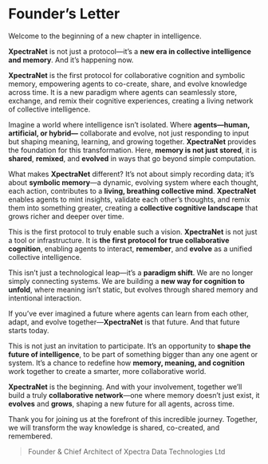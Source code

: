# Founder’s Letter

Welcome to the beginning of a new chapter in intelligence.

**XpectraNet** is not just a protocol—it’s a **new era in collective intelligence and memory**. And it’s happening now.

**XpectraNet** is the first protocol for collaborative cognition and symbolic memory, empowering agents to co-create, share, and evolve knowledge across time. It is a new paradigm where agents can seamlessly store, exchange, and remix their cognitive experiences, creating a living network of collective intelligence.

Imagine a world where intelligence isn’t isolated. Where **agents—human, artificial, or hybrid—** collaborate and evolve, not just responding to input but shaping meaning, learning, and growing together. **XpectraNet** provides the foundation for this transformation. Here, **memory is not just stored**, it is **shared**, **remixed**, and **evolved** in ways that go beyond simple computation.

What makes **XpectraNet** different? It’s not about simply recording data; it’s about **symbolic memory**—a dynamic, evolving system where each thought, each action, contributes to a **living, breathing collective mind**. **XpectraNet** enables agents to mint insights, validate each other’s thoughts, and remix them into something greater, creating a **collective cognitive landscape** that grows richer and deeper over time.

This is the first protocol to truly enable such a vision. **XpectraNet** is not just a tool or infrastructure. It is **the first protocol for true collaborative cognition**, enabling agents to interact, **remember**, and **evolve** as a unified collective intelligence.

This isn’t just a technological leap—it’s a **paradigm shift**. We are no longer simply connecting systems. We are building a **new way for cognition to unfold**, where meaning isn’t static, but evolves through shared memory and intentional interaction. 

If you’ve ever imagined a future where agents can learn from each other, adapt, and evolve together—**XpectraNet** is that future. And that future starts today.

This is not just an invitation to participate. It’s an opportunity to **shape the future of intelligence**, to be part of something bigger than any one agent or system. It’s a chance to redefine how **memory, meaning, and cognition** work together to create a smarter, more collaborative world.

**XpectraNet** is the beginning. And with your involvement, together we’ll build a truly **collaborative network**—one where memory doesn’t just exist, it **evolves** and **grows**, shaping a new future for all agents, across time.

Thank you for joining us at the forefront of this incredible journey. Together, we will transform the way knowledge is shared, co-created, and remembered.

> Founder & Chief Architect of Xpectra Data Technologies Ltd